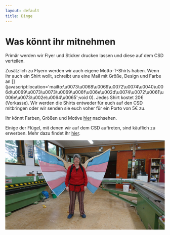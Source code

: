```yaml
---
layout: default
title: Dinge
---
```


# Was könnt ihr mitnehmen

Primär werden wir Flyer und Sticker drucken lassen und diese auf dem CSD verteilen.

Zusätzlich zu Flyern werden wir auch eigene Motto-T-Shirts haben. Wenn ihr auch ein Shirt wollt, schreibt uns eine Mail mit Größe, Design und Farbe an
[<script type="text/javascript">document.write('\u0073\u0068\u0069\u0072\u0074\u0040\u006d\u0069\u0073\u0073\u0069\u006f\u006e\u002d\u0074\u0072\u0061\u006e\u0073\u002e\u0064\u0065')</script>](javascript:location='mailto:\u0073\u0068\u0069\u0072\u0074\u0040\u006d\u0069\u0073\u0073\u0069\u006f\u006e\u002d\u0074\u0072\u0061\u006e\u0073\u002e\u0064\u0065';void 0).
Jedes Shirt kostet 20€(Vorkasse). Wir werden die Shirts entweder für euch auf den CSD mitbringen oder wir senden sie euch voher für ein Porto von 5€ zu.

Ihr könnt Farben, Größen und Motive [hier](/images/shirts/T-shirt_aufstellung_2_0.pdf) nachsehen.

Einige der Flügel, mit denen wir auf dem CSD auftreten, sind käuflich zu erwerben. 
Mehr dazu findet ihr [hier](/wings.html).

![](images/SandraWings.jpg)